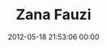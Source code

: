 ---
title: "Zana Fauzi"
date: 2012-05-18 21:53:06 00:00
permalink: /whataboutzana
twitter: "whataboutzana"
likes: [263,7,24,58,47,76,107,117,165,303,205,203,305,283,6,306,307,308,309,1047,1029,1058,481,1059,1375,1395,1403,1495,1441,1433,1680,1661,1650,1637]
id: 399
gravatar: "http://www.gravatar.com/avatar/0fa7e1def60efafde21d80a4cdf40961"
---